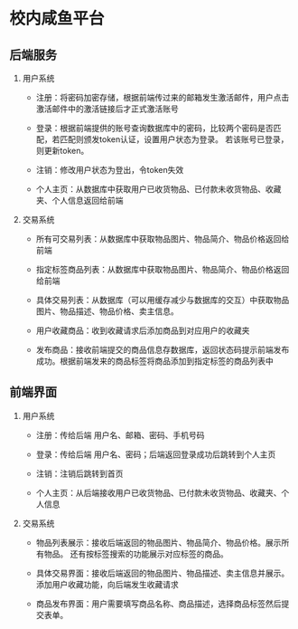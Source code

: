 # 校内咸鱼平台

## 后端服务

1. 用户系统

    - 注册：将密码加密存储，根据前端传过来的邮箱发生激活邮件，用户点击激活邮件中的激活链接后才正式激活账号

    - 登录：根据前端提供的账号查询数据库中的密码，比较两个密码是否匹配，若匹配则颁发token认证，设置用户状态为登录。
    若该账号已登录，则更新token。

    - 注销：修改用户状态为登出，令token失效

    - 个人主页：从数据库中获取用户已收货物品、已付款未收货物品、收藏夹、个人信息返回给前端

2. 交易系统

    - 所有可交易列表：从数据库中获取物品图片、物品简介、物品价格返回给前端

    - 指定标签商品列表：从数据库中获取物品图片、物品简介、物品价格返回给前端

    - 具体交易列表：从数据库（可以用缓存减少与数据库的交互）中获取物品图片、物品描述、物品价格、卖主信息。

    - 用户收藏商品：收到收藏请求后添加商品到对应用户的收藏夹

    - 发布商品：接收前端提交的商品信息存数据库，返回状态码提示前端发布成功。根据前端发来的商品标签将商品添加到指定标签的商品列表中

## 前端界面

1. 用户系统

    - 注册：传给后端 用户名、邮箱、密码、手机号码

    - 登录：传给后端 用户名、密码；后端返回登录成功后跳转到个人主页

    - 注销：注销后跳转到首页

    - 个人主页：从后端接收用户已收货物品、已付款未收货物品、收藏夹、个人信息

2. 交易系统

    - 物品列表展示：接收后端返回的物品图片、物品简介、物品价格。展示所有物品。
    还有按标签搜索的功能展示对应标签的商品。

    - 具体交易界面：接收后端返回的物品图片、物品描述、卖主信息并展示。添加用户收藏功能，向后端发生收藏请求

    - 商品发布界面：用户需要填写商品名称、商品描述，选择商品标签然后提交表单。
